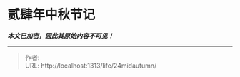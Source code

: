 # 贰肆年中秋节记

_**本文已加密，因此其原始内容不可见！**_

---

> 作者: <no value>  
> URL: http://localhost:1313/life/24midautumn/  

